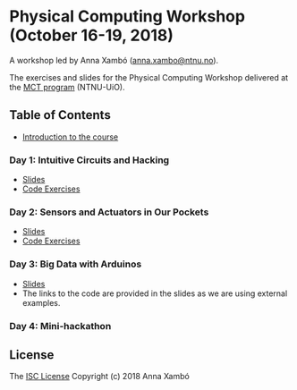 # Physical Computing Workshop (October 16-19, 2018)

A workshop led by Anna Xambó (anna.xambo@ntnu.no).

The exercises and slides for the Physical Computing Workshop delivered at the [MCT program](https://www.ntnu.edu/studies/mmct) (NTNU-UiO).

## Table of Contents

* [Introduction to the course](https://github.com/axambo/physical-computing-workshop/tree/master/slides/01-PCW-intro)

### Day 1: Intuitive Circuits and Hacking

* [Slides](https://github.com/axambo/physical-computing-workshop/tree/master/slides/02-d1)
* [Code Exercises](https://github.com/axambo/physical-computing-workshop/tree/master/exercises/02-d1)

### Day 2: Sensors and Actuators in Our Pockets

* [Slides](https://github.com/axambo/physical-computing-workshop/tree/master/slides/03-d2)
* [Code Exercises](https://github.com/axambo/physical-computing-workshop/tree/master/exercises/03-d2)

### Day 3: Big Data with Arduinos

* [Slides](https://github.com/axambo/physical-computing-workshop/tree/master/slides/04-d3)
* The links to the code are provided in the slides as we are using external examples.

### Day 4: Mini-hackathon

## License

The [ISC License](http://opensource.org/licenses/ISC) Copyright (c) 2018 Anna Xambó
